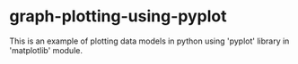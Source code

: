 # graph-plotting-using-pyplot
This is an example of plotting data models in python using 'pyplot' library in 'matplotlib' module.
